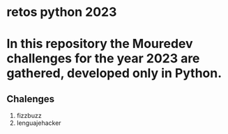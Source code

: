 # retos python 2023

# In this repository the Mouredev challenges for the year 2023 are gathered, developed only in Python.

## Chalenges 
1. fizzbuzz
2. lenguajehacker

